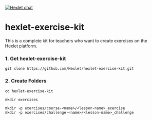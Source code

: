 [![Hexlet chat](http://slack-ru.hexlet.io/badge.svg)](http://slack-ru.hexlet.io)

# hexlet-exercise-kit
This is a complete kit for teachers who want to create exercises on the Hexlet platform.

### 1. Get hexlet-exercise-kit

    git clone https://github.com/Hexlet/hexlet-exercise-kit.git

### 2. Create Folders

    cd hexlet-exercise-kit

    mkdir exercises

    mkdir -p exercises/course-<name>/<lesson-name>_exercise
    mkdir -p exercises/challenge-<name>/<lesson-name>_challenge

